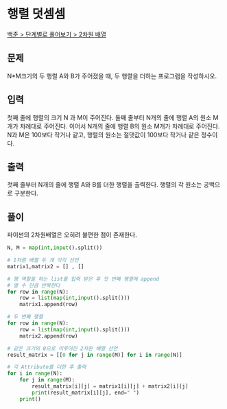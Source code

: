# 행렬 덧셈셈

[백준 > 단계별로 풀어보기 > 2차원 배열](https://www.acmicpc.net/problem/2738)

## 문제

N\*M크기의 두 행렬 A와 B가 주어졌을 때, 두 행렬을 더하는 프로그램을 작성하시오.

## 입력

첫째 줄에 행렬의 크기 N 과 M이 주어진다. 둘째 줄부터 N개의 줄에 행렬 A의 원소 M개가 차례대로 주어진다. 이어서 N개의 줄에 행렬 B의 원소 M개가 차례대로 주어진다. N과 M은 100보다 작거나 같고, 행렬의 원소는 절댓값이 100보다 작거나 같은 정수이다.

## 출력

첫째 줄부터 N개의 줄에 행렬 A와 B를 더한 행렬을 출력한다. 행렬의 각 원소는 공백으로 구분한다.

## 풀이

파이썬의 2차원배열은 오히려 불편한 점이 존재한다.

```python
N, M = map(int,input().split())

# 1차원 배열 두 개 각각 선언
matrix1,matrix2 = [] , []

# 행 역할을 하는 list를 입력 받은 후 첫 번째 행렬에 append
# 열 수 만큼 반복한다
for row in range(N):
    row = list(map(int,input().split()))
    matrix1.append(row)

# 두 번째 행렬
for row in range(N):
    row = list(map(int,input().split()))
    matrix2.append(row)

# 같은 크기의 0으로 이루어진 2차원 배열 선언
result_matrix = [[0 for j in range(M)] for i in range(N)]

# 각 Attribute를 더한 후 출력
for i in range(N):
    for j in range(M):
        result_matrix[i][j] = matrix1[i][j] + matrix2[i][j]
        print(result_matrix[i][j], end=" ")
    print()
```
